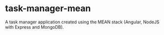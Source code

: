 # task-manager-mean
A task manager application created using the MEAN stack (Angular, NodeJS with Express and MongoDB).
